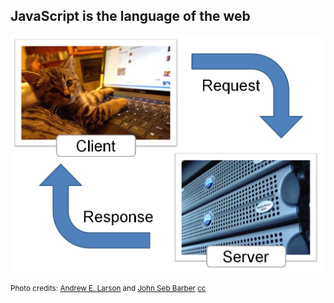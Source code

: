 ## JavaScript is the language of the web

![Laptop and server connected via the internet](lib/img/client-server.jpg)

<p>
  <small class="credit">Photo credits: <a href="http://www.flickr.com/photos/papalars/5210226441/" target="_blank">Andrew E. Larson</a> and <a href="http://www.flickr.com/photos/johnseb/3425464/" target="_blank">John Seb Barber</a> <a href="http://creativecommons.org/licenses/by-nc/2.0/" target="_blank">cc</a></small>
</p>